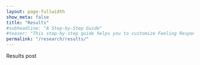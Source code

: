 ```yaml
---
layout: page-fullwidth
show_meta: false
title: "Results"
#subheadline: "A Step-by-Step Guide"
#teaser: "This step-by-step guide helps you to customize Feeling Responsive to your needs."
permalink: "/research/results/"
---
```


Results post
